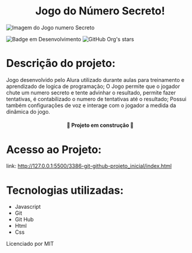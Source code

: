 <h1 align="center"> Jogo do Número Secreto! </h1>

![Imagem do Jogo numero Secreto](https://pasteboard.co/FqDKbfnXuo9m.png)

![Badge em Desenvolvimento](http://img.shields.io/static/v1?label=STATUS&message=EM%20DESENVOLVIMENTO&color=GREEN&style=for-the-badge)
![GitHub Org's stars](https://img.shields.io/github/stars/camilafernanda?style=social)

# Descrição do projeto:
Jogo desenvolvido pelo Alura utilizado durante aulas para treinamento e aprendizado de logica de programação; 
O Jogo permite que o jogador chute um numero secreto e tente advinhar o resultado, permite fazer tentativas, é contabilizado o numero de tentativas até o resultado;
Possui também configurações de voz e interage com o jogador a medida da dinâmica do jogo.

<h4 align="center">
  🚧 Projeto em construção 🚧
</h4>

# Acesso ao Projeto:
link: http://127.0.0.1:5500/3386-git-github-projeto_inicial/index.html

# Tecnologias utilizadas: 
- Javascript
- Git
- Git Hub
- Html
- Css

Licenciado por MIT
